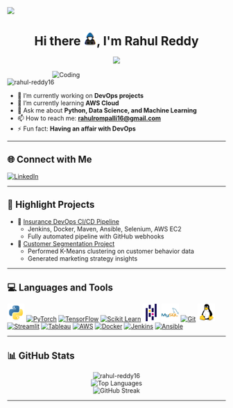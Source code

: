 <img src="https://user-images.githubusercontent.com/73097560/115834477-dbab4500-a447-11eb-908a-139a6edaec5c.gif">

<h1 align="center">Hi there <img src="https://github.com/0xAbdulKhalid/0xAbdulKhalid/raw/main/assets/mdImages/about_me.gif" width="30px">, I'm Rahul Reddy</h1>

<p align="center">
  <a href="https://github.com/DenverCoder1/readme-typing-svg">
    <img src="https://readme-typing-svg.herokuapp.com?font=Time+New+Roman&color=cyan&size=25&center=true&vCenter=true&width=600&height=100&lines=Aspiring+Machine+Learning+Engineer,;Data+Science+Student,;Active+Learner/Researcher,;Love+to+learn+new+stuffs">
  </a>
</p>

<img align="right" alt="Coding" width="400" src="https://c.tenor.com/qJ5evVs-_uUAAAAC/coding.gif">

<p align="left">
  <img src="https://komarev.com/ghpvc/?username=rahul-reddy16&label=Profile%20views&color=0e75b6&style=flat" alt="rahul-reddy16" />
</p>

- 🔭 I’m currently working on **DevOps projects**
- 🌱 I’m currently learning **AWS Cloud**
- 💬 Ask me about **Python, Data Science, and Machine Learning**
- 📫 How to reach me: **rahulrompalli16@gmail.com**
- ⚡ Fun fact: **Having an affair with DevOps**

---

## 🌐 Connect with Me
[![LinkedIn](https://img.shields.io/badge/-LinkedIn-blue?style=for-the-badge&logo=linkedin&logoColor=white)](https://www.linkedin.com/in/rahul-reddy-a21a53244/)

---

## 🚀 Highlight Projects

- 🔧 [Insurance DevOps CI/CD Pipeline](https://github.com/rahul-reddy16/star-agile-health-care)
  - Jenkins, Docker, Maven, Ansible, Selenium, AWS EC2
  - Fully automated pipeline with GitHub webhooks
- 🤖 [Customer Segmentation Project](https://github.com/rahul-reddy16/customer-segmentation)
  - Performed K-Means clustering on customer behavior data
  - Generated marketing strategy insights

---

## 💻 Languages and Tools

<p align="left">
  <a href="https://www.python.org" target="_blank"><img src="https://raw.githubusercontent.com/devicons/devicon/master/icons/python/python-original.svg" width="40" height="40" alt="Python"/></a>
  <a href="https://pytorch.org/" target="_blank"><img src="https://www.vectorlogo.zone/logos/pytorch/pytorch-icon.svg" width="40" height="40" alt="PyTorch"/></a>
  <a href="https://www.tensorflow.org" target="_blank"><img src="https://www.vectorlogo.zone/logos/tensorflow/tensorflow-icon.svg" width="40" height="40" alt="TensorFlow"/></a>
  <a href="https://scikit-learn.org/" target="_blank"><img src="https://upload.wikimedia.org/wikipedia/commons/0/05/Scikit_learn_logo_small.svg" width="40" height="40" alt="Scikit Learn"/></a>
  <a href="https://pandas.pydata.org/" target="_blank"><img src="https://raw.githubusercontent.com/devicons/devicon/master/icons/pandas/pandas-original.svg" width="40" height="40" alt="Pandas"/></a>
  <a href="https://www.mysql.com/" target="_blank"><img src="https://raw.githubusercontent.com/devicons/devicon/master/icons/mysql/mysql-original-wordmark.svg" width="40" height="40" alt="MySQL"/></a>
  <a href="https://git-scm.com/" target="_blank"><img src="https://www.vectorlogo.zone/logos/git-scm/git-scm-icon.svg" width="40" height="40" alt="Git"/></a>
  <a href="https://www.linux.org/" target="_blank"><img src="https://raw.githubusercontent.com/devicons/devicon/master/icons/linux/linux-original.svg" width="40" height="40" alt="Linux"/></a>
  <a href="https://streamlit.io/" target="_blank"><img src="https://streamlit.io/images/brand/streamlit-mark-color.svg" width="40" height="40" alt="Streamlit"/></a>
  <a href="https://www.tableau.com/" target="_blank"><img src="https://cdn.worldvectorlogo.com/logos/tableau-software.svg" width="40" height="40" alt="Tableau"/></a>
  <a href="https://aws.amazon.com/" target="_blank"><img src="https://www.vectorlogo.zone/logos/amazon_aws/amazon_aws-icon.svg" width="40" height="40" alt="AWS"/></a>
  <a href="https://www.docker.com/" target="_blank"><img src="https://www.vectorlogo.zone/logos/docker/docker-icon.svg" width="40" height="40" alt="Docker"/></a>
  <a href="https://www.jenkins.io/" target="_blank"><img src="https://www.vectorlogo.zone/logos/jenkins/jenkins-icon.svg" width="40" height="40" alt="Jenkins"/></a>
  <a href="https://www.ansible.com/" target="_blank"><img src="https://www.vectorlogo.zone/logos/ansible/ansible-icon.svg" width="40" height="40" alt="Ansible"/></a>
</p>

---

## 📊 GitHub Stats

<div align="center">
  <img src="https://github-readme-stats.vercel.app/api?username=rahul-reddy16&show_icons=true&locale=en" alt="rahul-reddy16" />
  <br/>
  <img src="https://github-readme-stats.vercel.app/api/top-langs/?username=rahul-reddy16&layout=compact" alt="Top Languages" />
  <br/>
  <img src="https://github-readme-streak-stats.herokuapp.com/?user=rahul-reddy16" alt="GitHub Streak" />
</div>

---

